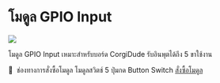 # โมดูล GPIO Input

![](https://ff.lnwfile.com/8oy3zf.png)

โมดูล GPIO Input เหมาะสำหรับบอร์ด CorgiDude รับอินพุตได้ถึง 5 ขาใช้งาน

:pushpin: &nbsp;ช่องทางการสั่งซื้อโมดูล โมดูลสวิตช์ 5 ปุ่มกด Button Switch [สั่งซื้อโมดูล](https://www.aiiotshop.com/p/68)
